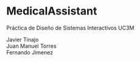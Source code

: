 # MedicalAssistant
Práctica de Diseño de Sistemas Interactivos UC3M


Javier Tinajo </br>
Juan Manuel Torres </br>
Fernando Jimenez </br>
